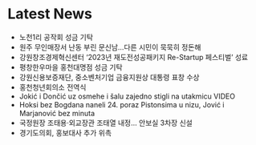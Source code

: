 # Latest News
-  노천1리 공작회 성금 기탁
-  원주 무인매장서 난동 부린 문신남…다른 시민이 묵묵히 정돈해
-  강원창조경제혁신센터 ‘2023년 재도전성공패키지 Re-Startup 페스티벌’ 성료
-  평창한우마을 홍천대명점 성금 기탁
-  강원신용보증재단, 중소벤처기업 금융지원상 대통령 표창 수상
-  홍천청년회의소 전역식
-  Jokić i Dončić uz osmehe i šalu zajedno stigli na utakmicu VIDEO
-  Hoksi bez Bogdana naneli 24. poraz Pistonsima u nizu, Jović i Marjanović bez minuta
-  국정원장 조태용·외교장관 조태열 내정… 안보실 3차장 신설
-  경기도의회, 홍보대사 추가 위촉
